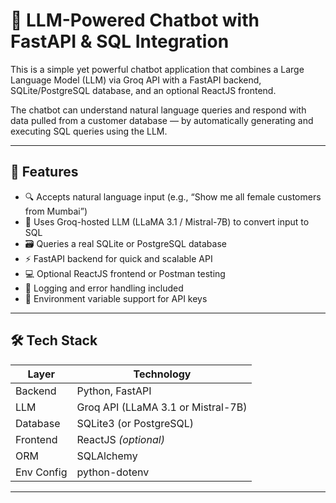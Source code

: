 # 🤖 LLM-Powered Chatbot with FastAPI & SQL Integration

This is a simple yet powerful chatbot application that combines a Large Language Model (LLM) via Groq API with a FastAPI backend, SQLite/PostgreSQL database, and an optional ReactJS frontend.

The chatbot can understand natural language queries and respond with data pulled from a customer database — by automatically generating and executing SQL queries using the LLM.

---

## 📌 Features

- 🔍 Accepts natural language input (e.g., “Show me all female customers from Mumbai”)
- 🧠 Uses Groq-hosted LLM (LLaMA 3.1 / Mistral-7B) to convert input to SQL
- 🗃️ Queries a real SQLite or PostgreSQL database
- ⚡ FastAPI backend for quick and scalable API
- 💻 Optional ReactJS frontend or Postman testing
- 🧾 Logging and error handling included
- 🔐 Environment variable support for API keys

---

## 🛠️ Tech Stack

| Layer       | Technology        |
|-------------|-------------------|
| Backend     | Python, FastAPI   |
| LLM         | Groq API (LLaMA 3.1 or Mistral-7B) |
| Database    | SQLite3 (or PostgreSQL) |
| Frontend    | ReactJS *(optional)* |
| ORM         | SQLAlchemy        |
| Env Config  | python-dotenv     |

---
